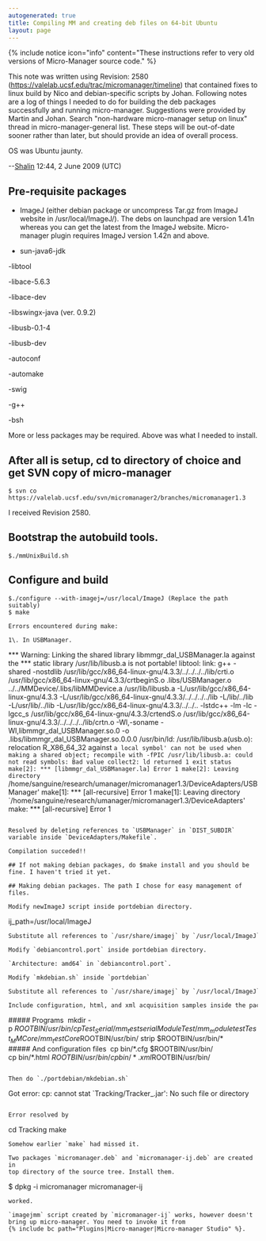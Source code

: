 ```yaml
---
autogenerated: true
title: Compiling MM and creating deb files on 64-bit Ubuntu
layout: page
---
```


{% include notice icon="info" content="These instructions refer to very old versions of Micro-Manager source code." %}

This note was written using Revision: 2580
(https://valelab.ucsf.edu/trac/micromanager/timeline) that contained
fixes to linux build by Nico and debian-specific scripts by Johan.
Following notes are a log of things I needed to do for building the deb
packages successfully and running micro-manager. Suggestions were
provided by Martin and Johan. Search "non-hardware micro-manager setup
on linux" thread in micro-manager-general list. These steps will be
out-of-date sooner rather than later, but should provide an idea of
overall process.

OS was Ubuntu jaunty.

--[Shalin](/users/Sanguine "wikilink") 12:44, 2 June 2009 (UTC)

## Pre-requisite packages

- ImageJ (either debian package or uncompress Tar.gz from ImageJ
website in /usr/local/ImageJ/). The debs on launchpad are version 1.41n
whereas you can get the latest from the ImageJ website. Micro-manager
plugin requires ImageJ version 1.42n and above.

- sun-java6-jdk

-libtool

-libace-5.6.3

-libace-dev

-libswingx-java (ver. 0.9.2)

-libusb-0.1-4

-libusb-dev

-autoconf

-automake

-swig

-g++

-bsh

More or less packages may be required. Above was what I needed to
install.

## After all is setup, cd to directory of choice and get SVN copy of micro-manager

```
$ svn co https://valelab.ucsf.edu/svn/micromanager2/branches/micromanager1.3
```

I received Revision 2580.

## Bootstrap the autobuild tools.

```
$./mmUnixBuild.sh
```

## Configure and build

```
$./configure --with-imagej=/usr/local/ImageJ (Replace the path suitably)
$ make

Errors encountered during make:

1\. In USBManager.

```
*** Warning: Linking the shared library libmmgr_dal_USBManager.la
against the *** static library /usr/lib/libusb.a is not portable!
libtool: link: g++ -shared -nostdlib
/usr/lib/gcc/x86_64-linux-gnu/4.3.3/../../../../lib/crti.o
/usr/lib/gcc/x86_64-linux-gnu/4.3.3/crtbeginS.o .libs/USBManager.o
../../MMDevice/.libs/libMMDevice.a /usr/lib/libusb.a
-L/usr/lib/gcc/x86_64-linux-gnu/4.3.3
-L/usr/lib/gcc/x86_64-linux-gnu/4.3.3/../../../../lib -L/lib/../lib
-L/usr/lib/../lib -L/usr/lib/gcc/x86_64-linux-gnu/4.3.3/../../..
-lstdc++ -lm -lc -lgcc_s /usr/lib/gcc/x86_64-linux-gnu/4.3.3/crtendS.o
/usr/lib/gcc/x86_64-linux-gnu/4.3.3/../../../../lib/crtn.o -Wl,-soname
-Wl,libmmgr_dal_USBManager.so.0 -o
.libs/libmmgr_dal_USBManager.so.0.0.0 /usr/bin/ld:
/usr/lib/libusb.a(usb.o): relocation R_X86_64_32 against `a local
symbol' can not be used when making a shared object; recompile with
-fPIC /usr/lib/libusb.a: could not read symbols: Bad value collect2: ld
returned 1 exit status make[2]: *** [libmmgr_dal_USBManager.la]
Error 1 make[2]: Leaving directory
`/home/sanguine/research/umanager/micromanager1.3/DeviceAdapters/USBManager'
make[1]: *** [all-recursive] Error 1 make[1]: Leaving directory
`/home/sanguine/research/umanager/micromanager1.3/DeviceAdapters' make:
*** [all-recursive] Error 1
```

Resolved by deleting references to `USBManager` in `DIST_SUBDIR`
variable inside `DeviceAdapters/Makefile`.

Compilation succeded!!

## If not making debian packages, do $make install and you should be fine. I haven't tried it yet.

## Making debian packages. The path I chose for easy management of files.

Modify newImageJ script inside portdebian directory.
```
ij_path=/usr/local/ImageJ 
```
Substitute all references to `/usr/share/imagej` by `/usr/local/ImageJ` 

Modify `debiancontrol.port` inside portdebian directory.

`Architecture: amd64` in `debiancontrol.port`.

Modify `mkdebian.sh` inside `portdebian`

Substitute all references to `/usr/share/imagej` by `/usr/local/ImageJ`   

Include configuration, html, and xml acquisition samples inside the package.
```
##### Programs 
mkdir -p $ROOTBIN/usr/bin/
cp Test_Serial/mm_testserial ModuleTest/mm_moduletest Test_MMCore/mm_testCore $ROOTBIN/usr/bin/
strip $ROOTBIN/usr/bin/*
##### And configuration files 
cp bin/*.cfg $ROOTBIN/usr/bin/
cp bin/*.html $ROOTBIN/usr/bin/
cp bin/*.xml $ROOTBIN/usr/bin/
```

Then do `./portdebian/mkdebian.sh`

```
Got error: cp: cannot stat \`Tracking/Tracker\_.jar': No such file or directory
```

Error resolved by
```
cd Tracking
make
```
Somehow earlier `make` had missed it.

Two packages `micromanager.deb` and `micromanager-ij.deb` are created in
top directory of the source tree. Install them.

```
$ dpkg -i micromanager micromanager-ij
```
worked.

`imagejmm` script created by `micromanager-ij` works, however doesn't
bring up micro-manager. You need to invoke it from
{% include bc path="Plugins|Micro-manager|Micro-manager Studio" %}.


